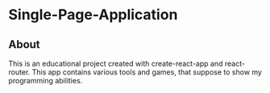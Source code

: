 # Single-Page-Application
## About
This is an educational project created with create-react-app and react-router. This app contains various tools and games, that suppose to show my programming abilities.
